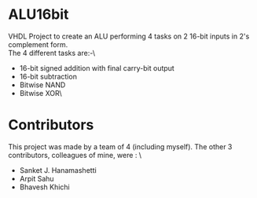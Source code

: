 # ALU16bit
VHDL Project to create an ALU performing 4 tasks on 2 16-bit inputs in 2's complement form. \
The 4 different tasks are:-\
* 16-bit signed addition with final carry-bit output
* 16-bit subtraction
* Bitwise NAND
* Bitwise XOR\
# Contributors
This project was made by a team of 4 (including myself). The other 3 contributors, colleagues of mine, were : \
* Sanket J. Hanamashetti
* Arpit Sahu
* Bhavesh Khichi
